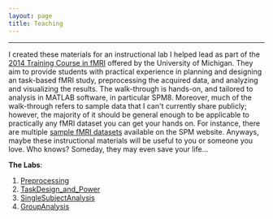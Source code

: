 ```yaml
---
layout: page
title: Teaching
---
```


---

I created these materials for an instructional lab I helped lead as part of the [2014 Training Course in fMRI](http://sitemaker.umich.edu/fmri.training.course/home) offered by the University of Michigan. They aim to provide students with practical experience in planning and designing an task-based fMRI study, preprocessing the acquired data, and analyzing and visualizing the results. The walk-through is hands-on, and tailored to analysis in MATLAB software, in particular SPM8. Moreover, much of the walk-through refers to sample data that I can't currently share publicly; however, the majority of it should be general enough to be applicable to practically any fMRI dataset you can get your hands on. For instance, there are multiple [sample fMRI datasets](http://www.fil.ion.ucl.ac.uk/spm/data/) available on the SPM website. Anyways, maybe these instructional materials will be useful to you or someone you love. Who knows? Someday, they may even save your life...

**The Labs**:

1. [Preprocessing](/resources/teaching/preprocessing/)
2. [TaskDesign_and_Power](/resources/teaching/task-design-and-power/)
3. [SingleSubjectAnalysis](/resources/teaching/single-subject-analysis/)
4. [GroupAnalysis](/resources/teaching/group-analysis/)



